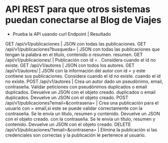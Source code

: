# API REST para que otros sistemas puedan conectarse al Blog de Viajes
  

*   Prueba la API usando curl 
Endpoint	                                                              |         Resultado

GET /api/v1/publicaciones	                                              |         JSON con todas las publicaciones.
GET /api/v1/publicaciones?busqueda=<palabra>	                          |         JSON con todas las publicaciones que tengan la palabra <palabra> en el título, contenido o resumen.                                                                                   resumen.
GET /api/v1/publicaciones/<id>                                          |         Publicación con id = <id>. Considera cuando el id no existe.
GET /api/v1/autores                                                     |         JSON con todos los autores.
GET /api/v1/autores/<id>	                                              |         JSON con la información del autor con id = <id> y este contiene sus publicaciones. Considera cuando el id no existe.                                                                                      cuando el id no existe.
POST /api/v1/autores	                                                  |         Crea un autor dado un pseudónimo, email, contraseña. Validar peticiones con pseudónimos duplicados o email duplicados. Devuelve un JSON con el objeto creado.                                                                                     duplicados o email duplicados. Devuelve un JSON con el objeto creado.
POST /api/v1/publicaciones?email=<email>&contrasena=<contrasena>	      |         Crea una publicación para el usuario con <email> = email,si este se puede validar correctamente con la contraseña. Se le envía un título, resumen y contenido. Devuelve un JSON con el objeto creado.                                                                                 con la contraseña. Se le envía un título, resumen y contenido. Devuelve un JSON con el objeto                                                                                       creado.
DELETE /api/v1/publicaciones/<id>?email=<email>&contrasena=<contrasena>	|         Elimina la publicación si las credenciales son correctas y la publicación le pertenece al usuario.
